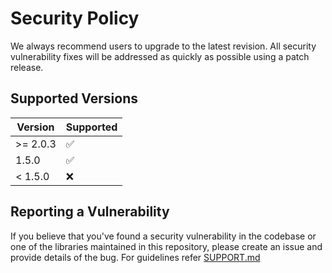 # Security Policy

We always recommend users to upgrade to the latest revision. All security vulnerability fixes will be addressed as quickly as possible using a patch release.  
 
## Supported Versions

| Version | Supported          |
| ------- | ------------------ |
| &gt;= 2.0.3   | :white_check_mark: |
| 1.5.0   | :white_check_mark:               |
| < 1.5.0   | :x: |

## Reporting a Vulnerability
If you believe that you've found a security vulnerability in the codebase
or one of the libraries maintained in this repository, please create an issue and provide details of the bug. For guidelines refer [SUPPORT.md](./github/SUPPORT.md)